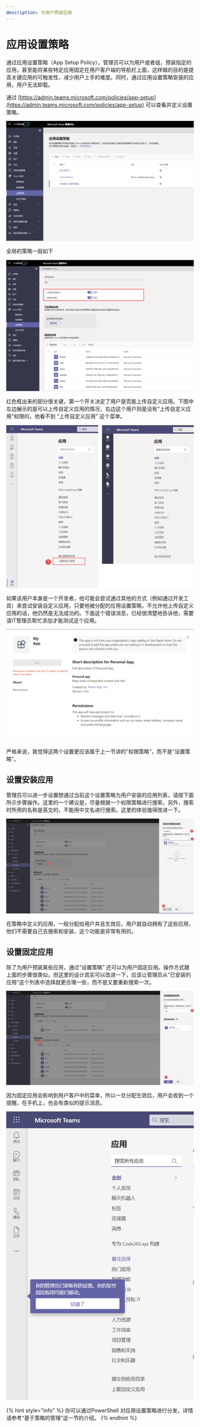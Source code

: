 ```yaml
---
description: 为用户预装应用
---
```


# 应用设置策略

通过应用设置策略（App Setup Policy），管理员可以为用户或者组，预装指定的应用，甚至能将某些特定应用固定在用户客户端的导航栏上面，这样做的目的是提高关键应用的可触发性，减少用户上手的难度。同时，通过应用设置策略安装的应用，用户无法卸载。

通过 [https://admin.teams.microsoft.com/policies/app-setup](https://admin.teams.microsoft.com/policies/app-setup) 可以查看并定义设置策略。

![](../.gitbook/assets/tu-pian-%20%28217%29.png)

全局的策略一般如下

![](../.gitbook/assets/tu-pian-%20%28205%29.png)

红色框出来的部分很关键，第一个开关决定了用户是否能上传自定义应用。下图中左边展示的是可以上传自定义应用的情况，右边这个用户则是没有“上传自定义应用”权限的，他看不到 “上传自定义应用” 这个菜单。

![](../.gitbook/assets/tu-pian-%20%28202%29.png)

如果该用户本身是一个开发者，他可能会尝试通过其他的方式（例如通过开发工具）来尝试安装自定义应用，只要他被分配的应用设置策略，不允许他上传自定义应用的话，他仍然是无法成功的。下面这个错误消息，已经很清楚地告诉他，需要请IT管理员帮忙添加才能测试这个应用。

![](../.gitbook/assets/tu-pian-%20%28219%29.png)

严格来说，我觉得这两个设置更应该属于上一节讲的“权限策略”，而不是“设置策略”。

## 设置安装应用

管理员可以进一步设置想通过当前这个设置策略为用户安装的应用列表，请按下面所示步骤操作。这里的一个建议是，尽量根据一个权限策略进行搜索，另外，搜索时所用的名称是英文的，不能用中文名进行搜索。这里的体验值得改进一下。

![](../.gitbook/assets/tu-pian-%20%28212%29.png)

在策略中定义的应用，一般分配给用户并且生效后，用户就自动拥有了这些应用，他们不需要自己去搜索和安装，这个功能是非常有用的。

## 设置固定应用

除了为用户预装某些应用，通过“设置策略” 还可以为用户固定应用。操作方式跟上面的步骤很类似。但这里的设计其实可以改进一下，应该让管理员从“已安装的应用”这个列表中选择就更合理一些，而不是又要重新搜索一次。

![](../.gitbook/assets/tu-pian-%20%28208%29.png)

因为固定应用会影响到用户客户中的菜单，所以一旦分配生效后，用户会收到一个提醒。在手机上，也会有类似的提示消息。

![](../.gitbook/assets/tu-pian-%20%28200%29.png)

{% hint style="info" %}
你可以通过PowerShell 对应用设置策略进行分发，详情请参考“基于策略的管理”这一节的介绍。
{% endhint %}

